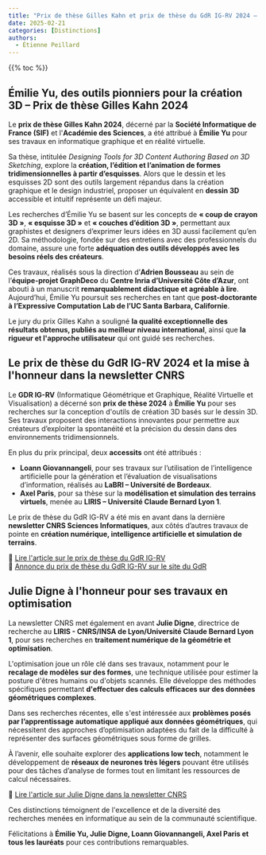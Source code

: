 ```yaml
---
title: "Prix de thèse Gilles Kahn et prix de thèse du GdR IG-RV 2024 – Félicitations aux lauréats !"
date: 2025-02-21
categories: [Distinctions]
authors:
  - Étienne Peillard
---
```


{{% toc %}}

## Émilie Yu, des outils pionniers pour la création 3D – Prix de thèse Gilles Kahn 2024  

Le **prix de thèse Gilles Kahn 2024**, décerné par la **Société Informatique de France (SIF)** et l'**Académie des Sciences**, a été attribué à **Émilie Yu** pour ses travaux en informatique graphique et en réalité virtuelle.  

Sa thèse, intitulée *Designing Tools for 3D Content Authoring Based on 3D Sketching*, explore la **création, l’édition et l’animation de formes tridimensionnelles à partir d’esquisses**. Alors que le dessin et les esquisses 2D sont des outils largement répandus dans la création graphique et le design industriel, proposer un équivalent en **dessin 3D** accessible et intuitif représente un défi majeur.  

Les recherches d’Émilie Yu se basent sur les concepts de **« coup de crayon 3D »**, **« esquisse 3D »** et **« couches d’édition 3D »**, permettant aux graphistes et designers d’exprimer leurs idées en 3D aussi facilement qu’en 2D. Sa méthodologie, fondée sur des entretiens avec des professionnels du domaine, assure une forte **adéquation des outils développés avec les besoins réels des créateurs**.  

Ces travaux, réalisés sous la direction d’**Adrien Bousseau** au sein de l’**équipe-projet GraphDeco** du **Centre Inria d’Université Côte d’Azur**, ont abouti à un manuscrit **remarquablement didactique et agréable à lire**. Aujourd’hui, Émilie Yu poursuit ses recherches en tant que **post-doctorante à l’Expressive Computation Lab de l’UC Santa Barbara, Californie**.  

Le jury du prix Gilles Kahn a souligné **la qualité exceptionnelle des résultats obtenus, publiés au meilleur niveau international**, ainsi que **la rigueur et l'approche utilisateur** qui ont guidé ses recherches.  

## Le prix de thèse du GdR IG-RV 2024 et la mise à l'honneur dans la newsletter CNRS  

Le **GDR IG-RV** (Informatique Géométrique et Graphique, Réalité Virtuelle et Visualisation) a décerné son **prix de thèse 2024** à **Émilie Yu** pour ses recherches sur la conception d'outils de création 3D basés sur le dessin 3D. Ses travaux proposent des interactions innovantes pour permettre aux créateurs d’exploiter la spontanéité et la précision du dessin dans des environnements tridimensionnels.  

En plus du prix principal, deux **accessits** ont été attribués :  

- **Loann Giovannangeli**, pour ses travaux sur l’utilisation de l’intelligence artificielle pour la génération et l’évaluation de visualisations d’information, réalisés au **LaBRI – Université de Bordeaux**.  
- **Axel Paris**, pour sa thèse sur la **modélisation et simulation des terrains virtuels**, menée au **LIRIS – Université Claude Bernard Lyon 1**.  

Le prix de thèse du GdR IG-RV a été mis en avant dans la dernière **newsletter CNRS Sciences Informatiques**, aux côtés d’autres travaux de pointe en **création numérique, intelligence artificielle et simulation de terrains**.  

🔗 [Lire l'article sur le prix de thèse du GdR IG-RV](https://www.ins2i.cnrs.fr/fr/cnrsinfo/creation-numerique-et-ia-le-gdr-ig-rv-distingue-des-recherches-de-pointe-en-3d-ia-et)  
🔗 [Annonce du prix de thèse du GdR IG-RV sur le site du GdR](https://gdr-igrv.fr/post/24-06-14-prixthese/)  

## Julie Digne à l'honneur pour ses travaux en optimisation  

La newsletter CNRS met également en avant **Julie Digne**, directrice de recherche au **LIRIS - CNRS/INSA de Lyon/Université Claude Bernard Lyon 1**, pour ses recherches en **traitement numérique de la géométrie et optimisation**.  

L'optimisation joue un rôle clé dans ses travaux, notamment pour le **recalage de modèles sur des formes**, une technique utilisée pour estimer la posture d'êtres humains ou d'objets scannés. Elle développe des méthodes spécifiques permettant **d'effectuer des calculs efficaces sur des données géométriques complexes**.  

Dans ses recherches récentes, elle s'est intéressée aux **problèmes posés par l’apprentissage automatique appliqué aux données géométriques**, qui nécessitent des approches d’optimisation adaptées du fait de la difficulté à représenter des surfaces géométriques sous forme de grilles.  

À l’avenir, elle souhaite explorer des **applications low tech**, notamment le développement de **réseaux de neurones très légers** pouvant être utilisés pour des tâches d’analyse de formes tout en limitant les ressources de calcul nécessaires.  

🔗 [Lire l'article sur Julie Digne dans la newsletter CNRS](https://www.ins2i.cnrs.fr/fr/cnrsinfo/optimisation-conversation-avec-julie-digne)  

Ces distinctions témoignent de l'excellence et de la diversité des recherches menées en informatique au sein de la communauté scientifique.  

Félicitations à **Émilie Yu, Julie Digne, Loann Giovannangeli, Axel Paris et tous les lauréats** pour ces contributions remarquables.  
